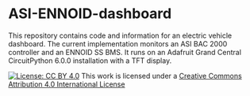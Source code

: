 # ASI-ENNOID-dashboard

This repository contains code and information for an electric vehicle dashboard.
The current implementation monitors an ASI BAC 2000 controller and an ENNOID SS BMS.
It runs on an Adafruit Grand Central CircuitPython 6.0.0 installation with a TFT display.

[![License: CC BY 4.0](https://i.creativecommons.org/l/by/4.0/88x31.png)](http://creativecommons.org/licenses/by/4.0/)
This work is licensed under a
[Creative Commons Attribution 4.0 International License](http://creativecommons.org/licenses/by/4.0)